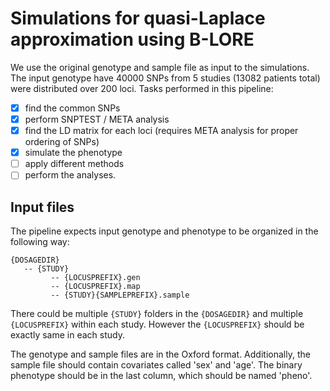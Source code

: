# Simulations for quasi-Laplace approximation using B-LORE

We use the original genotype and sample file as input to the simulations. 
The input genotype have 40000 SNPs from 5 studies (13082 patients total) were distributed over 200 loci.
Tasks performed in this pipeline:
 - [x] find the common SNPs
 - [x] perform SNPTEST / META analysis
 - [x] find the LD matrix for each loci (requires META analysis for proper ordering of SNPs)
 - [x] simulate the phenotype
 - [ ] apply different methods 
 - [ ] perform the analyses.

## Input files
The pipeline expects input genotype and phenotype to be organized in the following way:
```
{DOSAGEDIR}
   -- {STUDY}
         -- {LOCUSPREFIX}.gen
         -- {LOCUSPREFIX}.map
         -- {STUDY}{SAMPLEPREFIX}.sample
```
There could be multiple ```{STUDY}``` folders in the ```{DOSAGEDIR}``` and multiple ```{LOCUSPREFIX}``` within each study. 
However the ```{LOCUSPREFIX}``` should be exactly same in each study. 

The genotype and sample files are in the Oxford format.
Additionally, the sample file should contain covariates called 'sex' and 'age'. 
The binary phenotype should be in the last column, which should be named 'pheno'.
